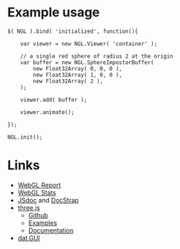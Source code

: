 

Example usage
=============

    $( NGL ).bind( 'initialized', function(){
        
        var viewer = new NGL.Viewer( 'container' );

        // a single red sphere of radius 2 at the origin
        var buffer = new NGL.SphereImpostorBuffer(
            new Float32Array( 0, 0, 0 ),
            new Float32Array( 1, 0, 0 ),
            new Float32Array( 2 ),
        );

        viewer.add( buffer );

        viewer.animate();

    });

    NGL.init();


Links
=====

* [WebGL Report](http://webglreport.com/)
* [WebGL Stats](http://webglstats.com/)
* [JSdoc](http://usejsdoc.org/) and [DocStrap](https://github.com/terryweiss/docstrap)
* [three.js](http://threejs.org/)
    * [Github](https://github.com/mrdoob/three.js/)
    * [Examples](http://threejs.org/examples/)
    * [Documentation](http://threejs.org/docs/)
* [dat.GUI](https://github.com/dataarts/dat.gui)



